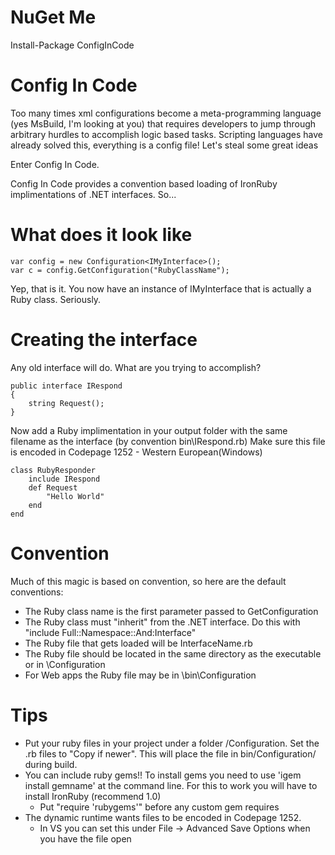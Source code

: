 NuGet Me
========
Install-Package ConfigInCode

Config In Code
==============

Too many times xml configurations become a meta-programming language (yes MsBuild, I'm looking at you) that
requires developers to jump through arbitrary hurdles to accomplish logic based tasks.  Scripting languages
have already solved this, everything is a config file!  Let's steal some great ideas

Enter Config In Code.

Config In Code provides a convention based loading of IronRuby implimentations of .NET interfaces.  So...

What does it look like
======================
````
var config = new Configuration<IMyInterface>();
var c = config.GetConfiguration("RubyClassName");
````

Yep, that is it.  You now have an instance of IMyInterface that is actually a Ruby class.  Seriously.

Creating the interface
======================
Any old interface will do.  What are you trying to accomplish?
````
public interface IRespond
{
    string Request();
}
````

Now add a Ruby implimentation in your output folder with the same filename as the interface (by convention bin\IRespond.rb)
Make sure this file is encoded in Codepage 1252 - Western European(Windows)
````
class RubyResponder
    include IRespond
    def Request
        "Hello World"
    end    
end
````

Convention
==========
Much of this magic is based on convention, so here are the default conventions:
* The Ruby class name is the first parameter passed to GetConfiguration
* The Ruby class must "inherit" from the .NET interface.  Do this with "include Full::Namespace::And:Interface"
* The Ruby file that gets loaded will be InterfaceName.rb
* The Ruby file should be located in the same directory as the executable or in \Configuration
* For Web apps the Ruby file may be in \bin\Configuration

Tips
====
* Put your ruby files in your project under a folder /Configuration.  Set the .rb files to "Copy if newer".  This will place the file in bin/Configuration/ during build.
* You can include ruby gems!!  To install gems you need to use 'igem install gemname' at the command line.  For this to work you will have to install IronRuby (recommend 1.0)
    * Put "require 'rubygems'" before any custom gem requires
* The dynamic runtime wants files to be encoded in Codepage 1252.
    * In VS you can set this under File -> Advanced Save Options when you have the file open
